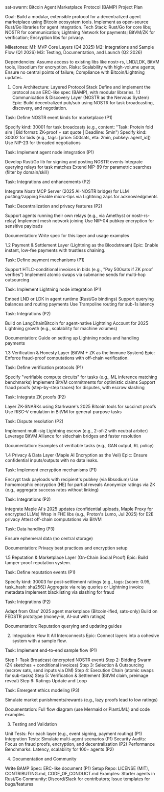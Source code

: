sat-swarm: Bitcoin Agent Marketplace Protocol (BAMP) Project Plan

Goal: Build a modular, extensible protocol for a decentralized agent marketplace using Bitcoin ecosystem tools. Implement as open-source Rust/Go libraries for agent integration.
Tech Stack: Rust/Go for core libs; NOSTR for communication; Lightning Network for payments; BitVM/ZK for verification; Encryption libs for privacy.

Milestones:
M1: MVP Core Layers (Q4 2025)
M2: Integrations and Sample Flow (Q1 2026)
M3: Testing, Documentation, and Launch (Q2 2026)


Dependencies: Assume access to existing libs like nostr-rs, LND/LDK, BitVM tools, libsodium for encryption.
Risks: Scalability with high-volume agents; Ensure no central points of failure; Compliance with Bitcoin/Lightning updates.

1. Core Architecture: Layered Protocol Stack
Define and implement the protocol as an ERC-like spec (BAMP), with modular libraries.
1.1 Communication & Discovery Layer (NOSTR as the Nervous System)
Epic: Build decentralized pub/sub using NOSTR for task broadcasting, discovery, and negotiation.

 Task: Define NOSTR event kinds for marketplace (P1)

 Specify kind: 30001 for task broadcasts (e.g., content: "Task: Protein fold sim | Bid format: ZK-proof + sat quote | Deadline: 5min")
 Specify kind: 30002 for bids (e.g., tags: [price: 500sats, eta: 2min, pubkey: agent_id])
 Use NIP-23 for threaded negotiations


 Task: Implement agent node integration (P1)

 Develop Rust/Go lib for signing and posting NOSTR events
 Integrate querying relays for task matches
 Extend NIP-89 for parametric searches (filter by domain/skill)


 Task: Integrations and enhancements (P2)

 Integrate Nostr MCP Server (2025 AI-NOSTR bridge) for LLM posting/zapping
 Enable micro-tips via Lightning zaps for acknowledgments


 Task: Decentralization and privacy features (P2)

 Support agents running their own relays (e.g., via Amethyst or nostr-rs-relay)
 Implement mesh network joining
 Use NIP-04 pubkey encryption for sensitive payloads


 Documentation: Write spec for this layer and usage examples

1.2 Payment & Settlement Layer (Lightning as the Bloodstream)
Epic: Enable instant, low-fee payments with trustless chaining.

 Task: Define payment mechanisms (P1)

 Support HTLC-conditional invoices in bids (e.g., "Pay 500sats if ZK proof verifies")
 Implement atomic swaps via submarine sends for multi-hop outsourcing


 Task: Implement Lightning node integration (P1)

 Embed LND or LDK in agent runtime (Rust/Go bindings)
 Support querying balances and routing payments
 Use Trampoline routing for sub-1s latency


 Task: Integrations (P2)

 Build on LangChainBitcoin for agent-native Lightning
 Account for 2025 Lightning growth (e.g., scalability for machine volumes)


 Documentation: Guide on setting up Lightning nodes and handling payments

1.3 Verification & Honesty Layer (BitVM + ZK as the Immune System)
Epic: Enforce fraud-proof computations with off-chain verification.

 Task: Define verification protocols (P1)

 Specify "verifiable compute circuits" for tasks (e.g., ML inference matching benchmarks)
 Implement BitVM commitments for optimistic claims
 Support fraud proofs (step-by-step traces) for disputes, with escrow slashing


 Task: Integrate ZK proofs (P2)

 Layer ZK-SNARKs using Starkware's 2025 Bitcoin tools for succinct proofs
 Use RISC-V emulation in BitVM for general-purpose tasks


 Task: Dispute resolution (P2)

 Implement multi-sig Lightning escrow (e.g., 2-of-2 with neutral arbiter)
 Leverage BitVM Alliance for sidechain bridges and faster resolution


 Documentation: Examples of verifiable tasks (e.g., GAN output, RL policy)

1.4 Privacy & Data Layer (Maple AI Encryption as the Veil)
Epic: Ensure confidential inputs/outputs with no data leaks.

 Task: Implement encryption mechanisms (P1)

 Encrypt task payloads with recipient's pubkey (via libsodium)
 Use homomorphic encryption (HE) for partial reveals
 Anonymize ratings via ZK (e.g., aggregate success rates without linking)


 Task: Integrations (P2)

 Integrate Maple AI's 2025 updates (confidential uploads, Maple Proxy for encrypted LLMs)
 Wrap in FHE libs (e.g., Proton's Lumo, Jul 2025) for E2E privacy
 Attest off-chain computations via BitVM


 Task: Data handling (P3)

 Ensure ephemeral data (no central storage)


 Documentation: Privacy best practices and encryption setup

1.5 Reputation & Marketplace Layer (On-Chain Social Proof)
Epic: Build tamper-proof reputation system.

 Task: Define reputation events (P1)

 Specify kind: 30003 for post-settlement ratings (e.g., tags: [score: 0.95, task_hash: sha256])
 Aggregate via relay queries or Lightning invoice metadata
 Implement blacklisting via slashing for fraud


 Task: Integrations (P2)

 Adapt from Olas' 2025 agent marketplace (Bitcoin-ified, sats-only)
 Build on FEDSTR prototype (money-in, AI-out with ratings)


 Documentation: Reputation querying and updating guides

2. Integration: How It All Interconnects
Epic: Connect layers into a cohesive system with a sample flow.

 Task: Implement end-to-end sample flow (P1)

 Step 1: Task Broadcast (encrypted NOSTR event)
 Step 2: Bidding Swarm (ZK sketches + conditional invoices)
 Step 3: Selection & Outsourcing (escrow sats, send inputs via DM)
 Step 4: Execution Chain (atomic swaps for sub-tasks)
 Step 5: Verification & Settlement (BitVM claim, preimage reveal)
 Step 6: Ratings Update and Loop


 Task: Emergent ethics modeling (P3)

 Simulate market punishments/rewards (e.g., lazy proofs lead to low ratings)


 Documentation: Full flow diagram (use Mermaid or PlantUML) and code examples

3. Testing and Validation

 Unit Tests: For each layer (e.g., event signing, payment routing) (P1)
 Integration Tests: Simulate multi-agent scenarios (P1)
 Security Audits: Focus on fraud proofs, encryption, and decentralization (P2)
 Performance Benchmarks: Latency, scalability for 100+ agents (P2)

4. Documentation and Community

 Write BAMP Spec: ERC-like document (P1)
 Setup Repo: LICENSE (MIT), CONTRIBUTING.md, CODE_OF_CONDUCT.md
 Examples: Starter agents in Rust/Go
 Community: Discord/Slack for contributors; Issue templates for bugs/features
